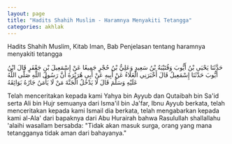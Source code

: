 ```yaml
---
layout: page
title: "Hadits Shahih Muslim - Haramnya Menyakiti Tetangga"
categories: akhlak
---
```


Hadits Shahih Muslim, Kitab Iman, Bab Penjelasan tentang haramnya menyakiti tetangga

<p class="arab">
حَدَّثَنَا يَحْيَى بْنُ أَيُّوبَ وَقُتَيْبَةُ بْنُ سَعِيدٍ وَعَلِيُّ بْنُ حُجْرٍ جَمِيعًا عَنْ إِسْمَعِيلَ بْنِ جَعْفَرٍ قَالَ ابْنُ أَيُّوبَ حَدَّثَنَا إِسْمَعِيلُ قَالَ أَخْبَرَنِي الْعَلَاءُ عَنْ أَبِيهِ عَنْ أَبِي هُرَيْرَةَ أَنَّ رَسُولَ اللَّهِ صَلَّى اللَّهُ عَلَيْهِ وَسَلَّمَ قَالَ لَا يَدْخُلُ الْجَنَّةَ مَنْ لَا يَأْمَنُ جَارُهُ بَوَائِقَهُ
</p>

Telah menceritakan kepada kami Yahya bin Ayyub dan Qutaibah bin Sa'id serta Ali bin Hujr semuanya dari Isma'il bin Ja'far, Ibnu Ayyub berkata, telah menceritakan kepada kami Ismail dia berkata, telah mengabarkan kepada kami al-Ala' dari bapaknya dari Abu Hurairah bahwa Rasulullah shallallahu 'alaihi wasallam bersabda: "Tidak akan masuk surga, orang yang mana tetangganya tidak aman dari bahayanya."

<!-- https://www.hadits.id/hadits/muslim/66 -->